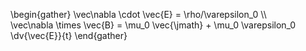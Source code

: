 \begin{gather}
\vec\nabla \cdot \vec{E} = \rho/\varepsilon_0 \\\\\
\vec\nabla \times \vec{B} = \mu\_0 \vec{\jmath} + \mu\_0 \varepsilon_0 \dv{\vec{E}}{t}
\end{gather}